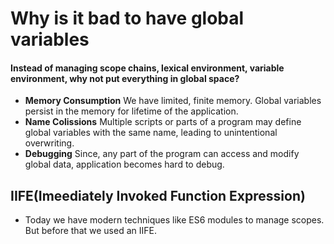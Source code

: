 # Why is it bad to have global variables

#### Instead of managing scope chains, lexical environment, variable environment, why not put everything in global space?

- **Memory Consumption** We have limited, finite memory. Global variables persist in the memory for lifetime of the application.
- **Name Colissions** Multiple scripts or parts of a program may define global variables with the same name, leading to unintentional overwriting.
- **Debugging** Since, any part of the program can access and modify global data, application becomes hard to debug.

## IIFE(Imeediately Invoked Function Expression)

- Today we have modern techniques like ES6 modules to manage scopes. But before that we used an IIFE.

